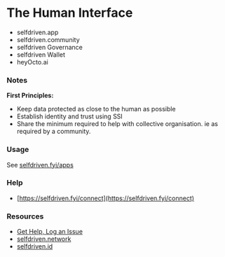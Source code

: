 # The Human Interface

- selfdriven.app
- selfdriven.community
- selfdriven Governance
- selfdriven Wallet
- heyOcto.ai 

### Notes

**First Principles:**
- Keep data protected as close to the human as possible
- Establish identity and trust using SSI
- Share the minimum required to help with collective organisation. ie as required by a community.

### Usage

See [selfdriven.fyi/apps](https://selfdriven.fyi/apps)

### Help

- [https://selfdriven.fyi/connect](https://selfdriven.fyi/connect)  

### Resources
- [Get Help, Log an Issue](https://github.com/selfdriven-foundation/selfdriven-network/issues)
- [selfdriven.network](https://selfdriven.network)  
- [selfdriven.id](https://selfdriven.id)  
